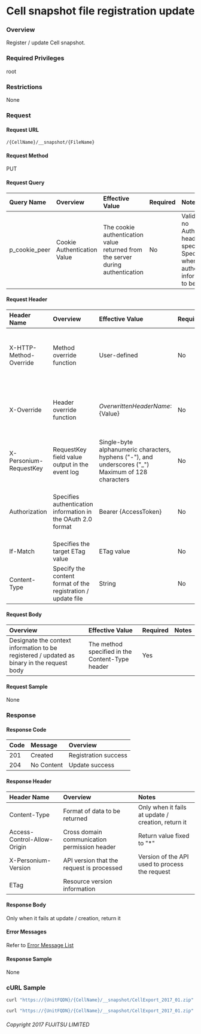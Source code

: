 # Cell snapshot file registration update

### Overview

Register / update Cell snapshot.

### Required Privileges

root

### Restrictions

None


### Request

#### Request URL

```
/{CellName}/__snapshot/{FileName}
```

#### Request Method

PUT

#### Request Query

|Query Name|Overview|Effective Value|Required|Notes|
|:--|:--|:--|:--|:--|
|p_cookie_peer|Cookie Authentication Value|The cookie authentication value returned from the server during authentication|No|Valid only if no Authorization header specified<br>Specify this when cookie authentication information is to be used|

#### Request Header

|Header Name|Overview|Effective Value|Required|Notes|
|:--|:--|:--|:--|:--|
|X-HTTP-Method-Override|Method override function|User-defined|No|Specifying this value in a request with the POST method indicates that the specified value is used as the method|
|X-Override|Header override function|${OverwrittenHeaderName}:${Value}|No|The normal HTTP header value is overwritten. Specify multiple X-Override headers for the overwriting of multiple headers|
|X-Personium-RequestKey|RequestKey field value output in the event log|Single-byte alphanumeric characters, hyphens ("-"), and underscores ("_")<br>Maximum of 128 characters|No|PCS-${UNIXtime} by default|
|Authorization|Specifies authentication information in the OAuth 2.0 format|Bearer {AccessToken}|No|* Authentication tokens are the tokens acquired using the Authentication Token Acquisition API|
|If-Match|Specifies the target ETag value|ETag value|No|[*] by default|
|Content-Type|Specify the content format of the registration / update file|String|No|When registering and updating in ZIP format<br>Content-Type:application/zip|

#### Request Body

|Overview|Effective Value|Required|Notes|
|:--|:--|:--|:--|
|Designate the context information to be registered / updated as binary in the request body|The method specified in the Content-Type header|Yes||

#### Request Sample

None


### Response

#### Response Code

|Code|Message|Overview|
|:--|:--|:--|
|201|Created|Registration success|
|204|No Content|Update success|

#### Response Header

|Header Name|Overview|Notes|
|:--|:--|:--|
|Content-Type|Format of data to be returned|Only when it fails at update / creation, return it|
|Access-Control-Allow-Origin|Cross domain communication permission header|Return value fixed to "*"|
|X-Personium-Version|API version that the request is processed|Version of the API used to process the request|
|ETag|Resource version information||

#### Response Body

Only when it fails at update / creation, return it

#### Error Messages

Refer to [Error Message List](004_Error_Messages.md)

#### Response Sample

None


### cURL Sample

```sh
curl "https://{UnitFQDN}/{CellName}/__snapshot/CellExport_2017_01.zip" -X PUT -i -H 'Authorization: Bearer {AccessToken}' -H 'Accept: application/json' -d '{File contents}'
```

```sh
curl "https://{UnitFQDN}/{CellName}/__snapshot/CellExport_2017_01.zip" -X PUT -i -H 'Authorization: Bearer {AccessToken}' -H 'Accept: application/json' -T "/home/user/CellExport.zip"
```


###### Copyright 2017 FUJITSU LIMITED
